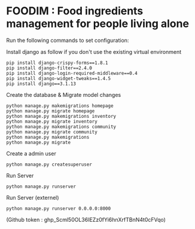 # FOODIM : Food ingredients management for people living alone

Run the following commands to set configuration:

Install django as follow if you don't use the existing virtual environment
```
pip install django-crispy-forms==1.8.1
pip install django-filter==2.4.0
pip install django-login-required-middleware==0.4
pip install django-widget-tweaks==1.4.5
pip install django==3.1.13
```

Create the database & Migrate model changes
```
python manage.py makemigrations homepage
python manage.py migrate homepage
python manage.py makemigrations inventory
python manage.py migrate inventory
python manage.py makemigrations community
python manage.py migrate community
python manage.py makemigrations
python manage.py migrate

```

Create a admin user
```
python manage.py createsuperuser

```

Run Server
```
python manage.py runserver
```

Run Server (externel)
```
python manage.py runserver 0.0.0.0:8000
```

(Github token : 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)
